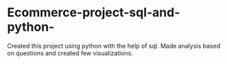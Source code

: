 # Ecommerce-project-sql-and-python-
Created this project using python with the help of sql. Made analysis based on questions and created few visualizations.

